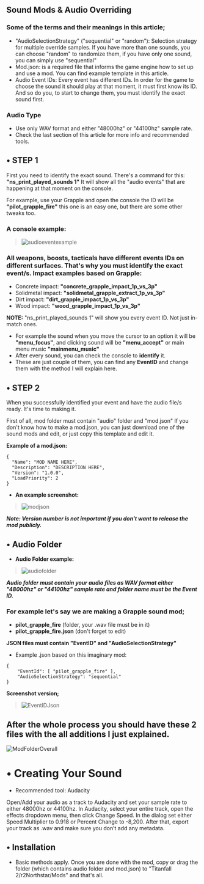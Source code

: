 ## **Sound Mods & Audio Overriding**
### Some of the terms and their meanings in this article;
* "AudioSelectionStrategy" ("sequential" or "random"): Selection strategy for multiple override samples.
If you have more than one sounds, you can choose "random" to randomize them, if you have only one sound, you can simply use "sequential"
* Mod.json: is a required file that informs the game engine how to set up and use a mod. You can find example template in this article.
* Audio Event IDs: Every event has different IDs.
In order for the game to choose the sound it should play at that moment, it must first know its ID.
And so do you, to start to change them, you must identify the exact sound first.

### Audio Type
* Use only WAV format and either "48000hz" or "44100hz" sample rate. 
* Check the last section of this article for more info and recommended tools.

## • STEP 1

First you need to identify the exact sound. There's a command for this: **"ns_print_played_sounds 1"**
It will show all the "audio events" that are happening at that moment on the console. 

For example, use your Grapple and open the console the ID will be **"pilot_grapple_fire"** this one is an easy one, but there are some other tweaks too.
### A console example:
> ![audioeventexample](https://raw.githubusercontent.com/rwynx/audio-overriding-northstar/main/Images/audioeventeample.png)

### All weapons, boosts, tacticals have different events IDs on different surfaces. That's why you must identify the exact event/s. Impact examples based on Grapple:
* Concrete impact: **"concrete_grapple_impact_1p_vs_3p"**
* Solidmetal impact: **"solidmetal_grapple_extract_1p_vs_3p"**
* Dirt impact: **"dirt_grapple_impact_1p_vs_3p"**
* Wood impact: **"wood_grapple_impact_1p_vs_3p"**

**NOTE:** "ns_print_played_sounds 1" will show you every event ID. Not just in-match ones.
* For example the sound when you move the cursor to an option it will be **"menu_focus"**, and clicking sound will be **"menu_accept"** or main menu music **"mainmenu_music"**
* After every sound, you can check the console to **identify** it.
* These are just couple of them, you can find any **EventID** and change them with the method I will explain here.

## • STEP 2
When you successfully identified your event and have the audio file/s ready. It's time to making it.

First of all, mod folder must contain "audio" folder and "mod.json"
If you don't know how to make a mod.json, you can just download one of the sound mods and edit, or just copy this template and edit it.

**Example of a mod.json:**
```
{
  "Name": "MOD NAME HERE",
  "Description": "DESCRIPTION HERE",
  "Version": "1.0.0",
  "LoadPriority": 2
}
```

* **An example screenshot:**
>![modjson](https://raw.githubusercontent.com/rwynx/audio-overriding-northstar/main/Images/eventjsonexample.png)

***Note: Version number is not important if you don't want to release the mod publicly.***

## • Audio Folder
* **Audio Folder example:**
>![audiofolder](https://raw.githubusercontent.com/rwynx/audio-overriding-northstar/main/Images/audiofolder2.png)

***Audio folder must contain your audio files as WAV format either "48000hz" or "44100hz" sample rate and folder name must be the Event ID.***

### **For example let's say we are making a Grapple sound mod;**
 
* **pilot_grapple_fire** (folder, your .wav file must be in it)
* **pilot_grapple_fire.json** (don't forget to edit)

**JSON files must contain "EventID" and "AudioSelectionStrategy"**
* Example .json based on this imaginary mod:
```
{
	"EventId": [ "pilot_grapple_fire" ],
	"AudioSelectionStrategy": "sequential"
}
```

**Screenshot version;**
>![EventIDJson](https://raw.githubusercontent.com/rwynx/audio-overriding-northstar/main/Images/grappleeventexample.png)


## **After the whole process you should have these 2 files with the all additions I just explained.**
![ModFolderOverall](https://raw.githubusercontent.com/rwynx/audio-overriding-northstar/main/Images/ModFolderOverall.png)

# • Creating Your Sound
* Recommended tool: Audacity

Open/Add your audio as a track to Audacity and set your sample rate to either 48000hz or 44100hz. In Audacity, select your entire track, open the effects dropdown menu, then click Change Speed. In the dialog set either Speed Multiplier to 0.918 or Percent Change to -8,200. After that, export your track as .wav and make sure you don’t add any metadata.

## • Installation 
* Basic methods apply. Once you are done with the mod, copy or drag the folder (which contains audio folder and mod.json) to "Titanfall 2/r2Northstar/Mods" and that's all.

